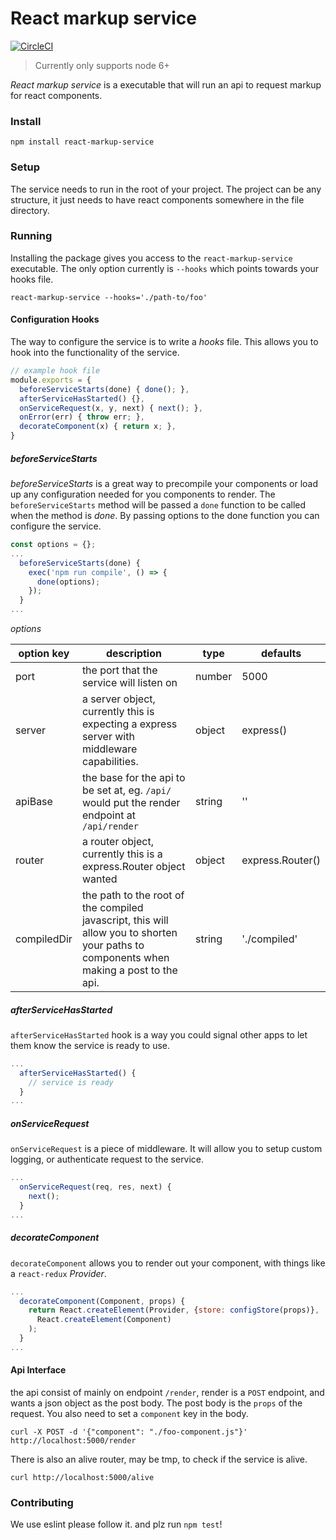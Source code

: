 # React markup service

[![CircleCI](https://circleci.com/gh/RadPad/react-markup-service/tree/master.svg?style=svg)](https://circleci.com/gh/RadPad/react-markup-service/tree/master)

> Currently only supports node 6+

*React markup service* is a executable that will run an api to request markup for react components.

### Install

```shell
npm install react-markup-service
```

### Setup

The service needs to run in the root of your project. The project can be any structure, it just needs to have react components somewhere in the file directory.

### Running

Installing the package gives you access to the `react-markup-service` executable. The only option currently is `--hooks` which points towards your hooks file.

```shell
react-markup-service --hooks='./path-to/foo'
```

#### Configuration Hooks

The way to configure the service is to write a *hooks* file. This allows you to hook into the functionality of the service.

```javascript
// example hook file
module.exports = {
  beforeServiceStarts(done) { done(); },
  afterServiceHasStarted() {},
  onServiceRequest(x, y, next) { next(); },
  onError(err) { throw err; },
  decorateComponent(x) { return x; },
}
```

##### beforeServiceStarts

*beforeServiceStarts* is a great way to precompile your components or load up any configuration needed for  you components to render. The `beforeServiceStarts` method will be passed a `done` function to be called when the method is _done_. By passing options to the done function you can configure the service.

```javascript
const options = {};
...
  beforeServiceStarts(done) {
    exec('npm run compile', () => {
      done(options);
    });
  }
...
```

*options*

| option key  | description                                                                                                                             | type   | defaults         |
|-------------|-----------------------------------------------------------------------------------------------------------------------------------------|--------|------------------|
| port        | the port that the service will listen on                                                                                                | number | 5000             |
| server      | a server object, currently this is expecting a express server with middleware capabilities.                                             | object | express()        |
| apiBase     | the base for the api to be set at, eg. `/api/` would put the render endpoint at `/api/render`                                           | string | ''               |
| router      | a router object, currently this is a express.Router object wanted                                                                       | object | express.Router() |
| compiledDir | the path to the root of the compiled javascript, this will allow you to shorten your paths to components when making a post to the api. | string | './compiled'     |

##### afterServiceHasStarted

`afterServiceHasStarted` hook is a way you could signal other apps to let them know the service is ready to use.

```javascript
...
  afterServiceHasStarted() {
    // service is ready
  }
...
```

##### onServiceRequest

`onServiceRequest` is a piece of middleware. It will allow you to setup custom logging, or authenticate request to the service.

```javascript
...
  onServiceRequest(req, res, next) {
    next();
  }
...
```

##### decorateComponent

`decorateComponent` allows you to render out your component, with things like a `react-redux` *Provider*.

```javascript
...
  decorateComponent(Component, props) {
    return React.createElement(Provider, {store: configStore(props)},
      React.createElement(Component)
    );
  }
...
```

#### Api Interface

the api consist of mainly on endpoint `/render`, render is a `POST` endpoint, and wants a json object as the post body. The post body is the `props` of the request. You also need to set a `component` key in the body.

```shell
curl -X POST -d '{"component": "./foo-component.js"}' http://localhost:5000/render
```

There is also an alive router, may be tmp, to check if the service is alive.

```shell
curl http://localhost:5000/alive
```

### Contributing

We use eslint please follow it. and plz run `npm test`!
